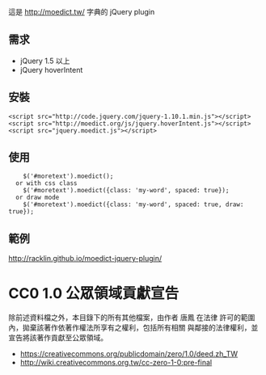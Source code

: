 這是 <http://moedict.tw/> 字典的 jQuery plugin

## 需求

* jQuery 1.5 以上
* jQuery hoverIntent

## 安裝
```
<script src="http://code.jquery.com/jquery-1.10.1.min.js"></script>
<script src="http://moedict.org/js/jquery.hoverIntent.js"></script>
<script src="jquery.moedict.js"></script>
```

## 使用

```
    $('#moretext').moedict();
  or with css class
    $('#moretext').moedict({class: 'my-word', spaced: true});
  or draw mode
    $('#moretext').moedict({class: 'my-word', spaced: true, draw: true});
```

## 範例
http://racklin.github.io/moedict-jquery-plugin/

# CC0 1.0 公眾領域貢獻宣告

除前述資料檔之外，本目錄下的所有其他檔案，由作者 唐鳳 在法律
許可的範圍內，拋棄該著作依著作權法所享有之權利，包括所有相關
與鄰接的法律權利，並宣告將該著作貢獻至公眾領域。

* <https://creativecommons.org/publicdomain/zero/1.0/deed.zh_TW>
* <http://wiki.creativecommons.org.tw/cc-zero-1-0:pre-final>
